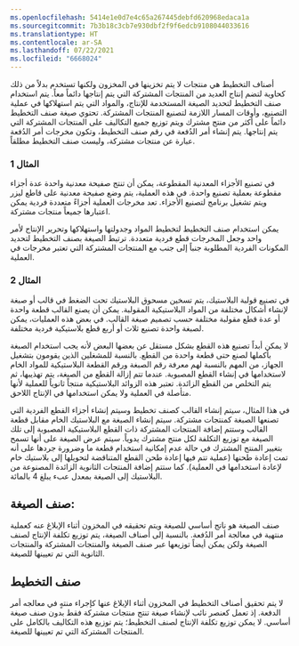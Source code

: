 ```yaml
---
ms.openlocfilehash: 5414e1e0d7e4c65a267445debfd620968edaca1a
ms.sourcegitcommit: 7b3b18c3cb7e930dbf2f9f6edcb9108044033616
ms.translationtype: HT
ms.contentlocale: ar-SA
ms.lasthandoff: 07/22/2021
ms.locfileid: "6668024"
---
```

أصناف التخطيط هي منتجات لا يتم تخزينها في المخزون ولكنها تستخدم بدلاً من ذلك كحاوية لتضم إنتاج العديد من المنتجات المشتركة التي يتم إنتاجها دائماً معاً. يتم استخدام صنف التخطيط لتحديد الصيغة المستخدمة للإنتاج، والمواد التي يتم استهلاكها في عملية التصنيع، وأوقات المسار اللازمة لتصنيع المنتجات المشتركة. تحتوي صيغة صنف التخطيط دائماً على أكثر من منتج مشترك ويتم توزيع جميع التكاليف على المنتجات المشتركة التي يتم إنتاجها. يتم إنشاء أمر الدُفعة في رقم صنف التخطيط، وتكون مخرجات أمر الدُفعة عبارة عن منتجات مشتركة، وليست صنف التخطيط مطلقاً.

### <a name="example-1"></a>المثال 1

في تصنيع الأجزاء المعدنية المقطوعة، يمكن أن تنتج صفيحة معدنية واحدة عدة أجزاء مقطوعة بعملية تصنيع واحدة. في هذه العملية، يتم وضع صفيحة معدنية على قاطع ليزر ويتم تشغيل برنامج لتصنيع الأجزاء. تعد مخرجات العملية أجزاءً متعددة فردية يمكن اعتبارها جميعاً منتجات مشتركة. 

يمكن استخدام صنف التخطيط لتخطيط المواد وجدولتها واستهلاكها وتحرير الإنتاج لأمر واحد وجعل المخرجات قطع فردية متعددة. ترتبط الصيغة بصنف التخطيط لتحديد المكونات الفردية المطلوبة جنباً إلى جنب مع المنتجات المشتركة التي تعتبر مخرجات في العملية.

### <a name="example-2"></a>المثال 2

في تصنيع قولبة البلاستيك، يتم تسخين مسحوق البلاستيك تحت الضغط في قالب أو صبغة لإنشاء أشكال مختلفة من المواد البلاستيكية المقولبة. يمكن أن يصنع القالب قطعة واحدة أو عدة قطع مقولبة مختلفة حسب تصميم صبغة القالب. في بعض هذه العمليات، يمكن لصبغة واحدة تصنيع ثلاث أو أربع قطع بلاستيكية فردية مختلفة.

لا يمكن أبداً تصنيع هذه القطع بشكل مستقل عن بعضها البعض لأنه يجب استخدام الصبغة بأكملها لصنع حتى قطعة واحدة من القطع. بالنسبة للمشغلين الذين يقومون بتشغيل الجهاز، من المهم بالنسبة لهم معرفة رقم الصبغة ورقم القطعة البلاستيكية للمواد الخام لاستخدامها في إنشاء القطع المصبوبة. عندما تتم إزالة القطع من الصبغة، يتم تهذيبها، ثم يتم التخلص من القطع الزائدة. تعتبر هذه الزوائد البلاستيكية منتجاً ثانوياً للعملية لأنها متأصلة في العملية ولا يمكن استخدامها في الإنتاج اللاحق.

في هذا المثال، سيتم إنشاء القالب كصنف تخطيط وسيتم إنشاء أجزاء القطع الفردية التي تصنعها الصبغة كمنتجات مشتركة. سيتم إنشاء الصيغة مع البلاستيك الخام مقابل قطعة القالب وستتم إضافة المنتجات المشتركة ذات القطع البلاستيكية المصبوبة إلى تلك الصيغة مع توزيع التكلفة لكل منتج مشترك يدوياً. سيتم عرض الصيغة على أنها تسمح بتغيير المنتج المشترك في حالة عدم إمكانية استخدام قطعة ما وضرورة جردها على أنه تمت إعادة طحنها (عملية تتم فيها إعادة طحن القطع المتناقضة لتحويلها إلى بلاستيك خام لإعادة استخدامها في العملية). كما ستتم إضافة المنتجات الثانوية الزائدة المصنوعة من البلاستيك إلى الصيغة بمعدل عبء يبلغ 4 بالمائة.


## <a name="formula-item"></a>صنف الصيغة:

صنف الصيغة هو ناتج أساسي للصيغة ويتم تحقيقه في المخزون أثناء الإبلاغ عنه كعملية منتهية في معالجة أمر الدُفعة. بالنسبة إلى أصناف الصيغة، يتم توزيع تكلفة الإنتاج لصنف الصيغة ولكن يمكن أيضاً توزيعها عبر صنف الصيغة والمنتجات المشتركة والمنتجات الثانوية التي تم تعيينها للصيغة.

## <a name="planning-item"></a>صنف التخطيط

لا يتم تحقيق أصناف التخطيط في المخزون أثناء الإبلاغ عنها كإجراء منتهٍ في معالجه أمر الدفعة. إذ تعمل كعنصر نائب لإنشاء صيغة تنتج منتجات مشتركة فقط بدون صنف صيغة أساسي. لا يمكن توزيع تكلفة الإنتاج لصنف التخطيط؛ يتم توزيع هذه التكاليف بالكامل على المنتجات المشتركة التي تم تعيينها للصيغة.
